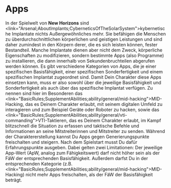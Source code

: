 # Apps

In der Spielwelt von **New Horizons** sind <link="Arsenal;AboutImplants;CyberneticsOfTheSolarSystem">kybernetische Implantate</link> nichts Außergewöhnliches mehr. Sie befähigen die Menschen zu überdurchschnittlichen körperlichen und geistigen Leistungen und sind daher zumindest in den Körpern derer, die es sich leisten können, fester Bestandteil. Manche Implantate dienen aber nicht dem Zweck, körperliche Eigenschaften zu modifizieren, sondern bestimmte <hl>Apps</hl> (also Programme) zu installieren, die dann innerhalb von Sekundenbruchteilen abgerufen werden können. Es gibt verschiedene Kategorien von Apps, die je einer spezifischen <hl>Basisfähigkeit</hl>, einer spezifischen <hl>Sonderfertigkeit</hl> und einem spezifischen <hl>Implantat</hl> zugeordnet sind. Damit Dein Charakter diese Apps einsetzen kann, muss er also sowohl über die jeweilige Basisfähigkeit und Sonderfertigkeit als auch über das spezifische Implantat verfügen. Zu nennen sind hier im Besonderen das <link="BasicRules;SupplementAbilities;ability/general/mid-hacking">MID-Hacking</link>, das es Deinem Charakter erlaubt, mit seinem digitalen Umfeld zu interagieren und zum Beispiel Geräte oder Roboter zu hacken, sowie das <link="BasicRules;SupplementAbilities;ability/general/vti-commanding">VTI-Taktieren</link>, das es Deinem Charakter erlaubt, im Kampf blitzschnell die Situation zu erfassen und taktische Befehle und Informationen an seine Mitstreiterinnen und Mitstreiter zu senden.
Während der <hl>Charaktererstellung</hl> kannst Du Apps gegen Generierungspunkte freischalten und steigern. Nach dem Spielstart musst Du dafür Erfahrungspunkte ausgeben. Dabei gelten <hl>zwei Limitationen</hl>: Der jeweilige <hl>App-Wert</hl> (<hl>ApW</hl>, analog zum Fähigkeitswert) darf <hl>nicht höher</hl> sein als der <hl>FäW</hl> der entsprechenden <hl>Basisfähigkeit</hl>. Außerdem darfst Du in der entsprechenden Kategorie (z.B. <link="BasicRules;SupplementAbilities;ability/general/mid-hacking">MID-Hacking</link>) <hl>nicht mehr</hl> Apps freischalten, als der <hl>FäW</hl> der <hl>Basisfähigkeit</hl> beträgt.